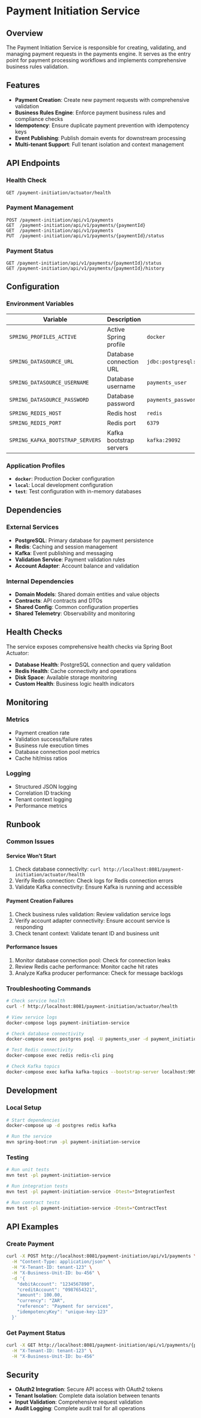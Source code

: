 # Payment Initiation Service

## Overview

The Payment Initiation Service is responsible for creating, validating, and managing payment requests in the payments engine. It serves as the entry point for payment processing workflows and implements comprehensive business rules validation.

## Features

- **Payment Creation**: Create new payment requests with comprehensive validation
- **Business Rules Engine**: Enforce payment business rules and compliance checks
- **Idempotency**: Ensure duplicate payment prevention with idempotency keys
- **Event Publishing**: Publish domain events for downstream processing
- **Multi-tenant Support**: Full tenant isolation and context management

## API Endpoints

### Health Check
```
GET /payment-initiation/actuator/health
```

### Payment Management
```
POST /payment-initiation/api/v1/payments
GET  /payment-initiation/api/v1/payments/{paymentId}
GET  /payment-initiation/api/v1/payments
PUT  /payment-initiation/api/v1/payments/{paymentId}/status
```

### Payment Status
```
GET /payment-initiation/api/v1/payments/{paymentId}/status
GET /payment-initiation/api/v1/payments/{paymentId}/history
```

## Configuration

### Environment Variables

| Variable | Description | Default |
|----------|-------------|---------|
| `SPRING_PROFILES_ACTIVE` | Active Spring profile | `docker` |
| `SPRING_DATASOURCE_URL` | Database connection URL | `jdbc:postgresql://postgres:5432/payment_initiation` |
| `SPRING_DATASOURCE_USERNAME` | Database username | `payments_user` |
| `SPRING_DATASOURCE_PASSWORD` | Database password | `payments_password` |
| `SPRING_REDIS_HOST` | Redis host | `redis` |
| `SPRING_REDIS_PORT` | Redis port | `6379` |
| `SPRING_KAFKA_BOOTSTRAP_SERVERS` | Kafka bootstrap servers | `kafka:29092` |

### Application Profiles

- **`docker`**: Production Docker configuration
- **`local`**: Local development configuration
- **`test`**: Test configuration with in-memory databases

## Dependencies

### External Services
- **PostgreSQL**: Primary database for payment persistence
- **Redis**: Caching and session management
- **Kafka**: Event publishing and messaging
- **Validation Service**: Payment validation rules
- **Account Adapter**: Account balance and validation

### Internal Dependencies
- **Domain Models**: Shared domain entities and value objects
- **Contracts**: API contracts and DTOs
- **Shared Config**: Common configuration properties
- **Shared Telemetry**: Observability and monitoring

## Health Checks

The service exposes comprehensive health checks via Spring Boot Actuator:

- **Database Health**: PostgreSQL connection and query validation
- **Redis Health**: Cache connectivity and operations
- **Disk Space**: Available storage monitoring
- **Custom Health**: Business logic health indicators

## Monitoring

### Metrics
- Payment creation rate
- Validation success/failure rates
- Business rule execution times
- Database connection pool metrics
- Cache hit/miss ratios

### Logging
- Structured JSON logging
- Correlation ID tracking
- Tenant context logging
- Performance metrics

## Runbook

### Common Issues

#### Service Won't Start
1. Check database connectivity: `curl http://localhost:8081/payment-initiation/actuator/health`
2. Verify Redis connection: Check logs for Redis connection errors
3. Validate Kafka connectivity: Ensure Kafka is running and accessible

#### Payment Creation Failures
1. Check business rules validation: Review validation service logs
2. Verify account adapter connectivity: Ensure account service is responding
3. Check tenant context: Validate tenant ID and business unit

#### Performance Issues
1. Monitor database connection pool: Check for connection leaks
2. Review Redis cache performance: Monitor cache hit rates
3. Analyze Kafka producer performance: Check for message backlogs

### Troubleshooting Commands

```bash
# Check service health
curl -f http://localhost:8081/payment-initiation/actuator/health

# View service logs
docker-compose logs payment-initiation-service

# Check database connectivity
docker-compose exec postgres psql -U payments_user -d payment_initiation -c "SELECT 1;"

# Test Redis connectivity
docker-compose exec redis redis-cli ping

# Check Kafka topics
docker-compose exec kafka kafka-topics --bootstrap-server localhost:9092 --list
```

## Development

### Local Setup
```bash
# Start dependencies
docker-compose up -d postgres redis kafka

# Run the service
mvn spring-boot:run -pl payment-initiation-service
```

### Testing
```bash
# Run unit tests
mvn test -pl payment-initiation-service

# Run integration tests
mvn test -pl payment-initiation-service -Dtest=*IntegrationTest

# Run contract tests
mvn test -pl payment-initiation-service -Dtest=*ContractTest
```

## API Examples

### Create Payment
```bash
curl -X POST http://localhost:8081/payment-initiation/api/v1/payments \
  -H "Content-Type: application/json" \
  -H "X-Tenant-ID: tenant-123" \
  -H "X-Business-Unit-ID: bu-456" \
  -d '{
    "debitAccount": "1234567890",
    "creditAccount": "0987654321",
    "amount": 100.00,
    "currency": "ZAR",
    "reference": "Payment for services",
    "idempotencyKey": "unique-key-123"
  }'
```

### Get Payment Status
```bash
curl -X GET http://localhost:8081/payment-initiation/api/v1/payments/{paymentId} \
  -H "X-Tenant-ID: tenant-123" \
  -H "X-Business-Unit-ID: bu-456"
```

## Security

- **OAuth2 Integration**: Secure API access with OAuth2 tokens
- **Tenant Isolation**: Complete data isolation between tenants
- **Input Validation**: Comprehensive request validation
- **Audit Logging**: Complete audit trail for all operations
